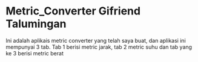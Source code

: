 # Metric_Converter Gifriend Talumingan
Ini adalah aplikais metric converter yang telah saya buat, dan aplikasi ini mempunyai 3 tab. Tab 1 berisi metric jarak, tab 2 metric suhu dan tab yang ke 3 berisi metric berat
